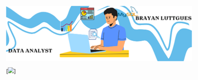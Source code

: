 <div id="header" align="center">
  <img decoding="async" src="Banner Brayan.png" width="1200"/>
</div>

 [![](https://img.shields.io/badge/LinkedIn-0077B5?style=for-the-badge&logo=linkedin&logoColor=white)]
